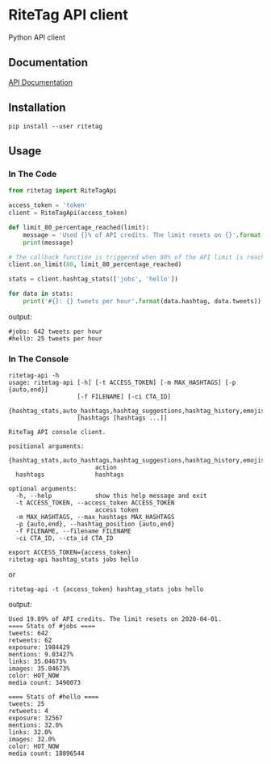 # RiteTag API client

Python API client

## Documentation

[API Documentation](https://documenter.getpostman.com/view/2010712/SzS7Qku5?version=latest#3a6540d0-61e3-4333-b353-f1072621a23b)

## Installation

`pip install --user ritetag`


## Usage

### In The Code
```python
from ritetag import RiteTagApi

access_token = 'token'
client = RiteTagApi(access_token)

def limit_80_percentage_reached(limit):
    message = 'Used {}% of API credits. The limit resets on {}'.format(limit.usage, limit.reset)
    print(message)

# The callback function is triggered when 80% of the API limit is reached
client.on_limit(80, limit_80_percentage_reached)

stats = client.hashtag_stats(['jobs', 'hello'])

for data in stats:
    print('#{}: {} tweets per hour'.format(data.hashtag, data.tweets))

```

output:

```
#jobs: 642 tweets per hour
#hello: 25 tweets per hour
```

### In The Console

```
ritetag-api -h
usage: ritetag-api [-h] [-t ACCESS_TOKEN] [-m MAX_HASHTAGS] [-p {auto,end}]
                   [-f FILENAME] [-ci CTA_ID]
                   {hashtag_stats,auto_hashtags,hashtag_suggestions,hashtag_history,emojis_suggestion,auto_emojify,company_logo,list_of_cta,shorten_link}
                   [hashtags [hashtags ...]]

RiteTag API console client.

positional arguments:
  {hashtag_stats,auto_hashtags,hashtag_suggestions,hashtag_history,emojis_suggestion,auto_emojify,company_logo,list_of_cta,shorten_link}
                        action
  hashtags              hashtags

optional arguments:
  -h, --help            show this help message and exit
  -t ACCESS_TOKEN, --access_token ACCESS_TOKEN
                        access token
  -m MAX_HASHTAGS, --max_hashtags MAX_HASHTAGS
  -p {auto,end}, --hashtag_position {auto,end}
  -f FILENAME, --filename FILENAME
  -ci CTA_ID, --cta_id CTA_ID
```


```
export ACCESS_TOKEN={access_token}
ritetag-api hashtag_stats jobs hello
```

or

`ritetag-api -t {access_token} hashtag_stats jobs hello`

output:

```
Used 19.89% of API credits. The limit resets on 2020-04-01.
==== Stats of #jobs ====
tweets: 642
retweets: 62
exposure: 1984429
mentions: 9.03427%
links: 35.04673%
images: 35.04673%
color: HOT_NOW
media count: 3490073

==== Stats of #hello ====
tweets: 25
retweets: 4
exposure: 32567
mentions: 32.0%
links: 32.0%
images: 32.0%
color: HOT_NOW
media count: 18896544

```
